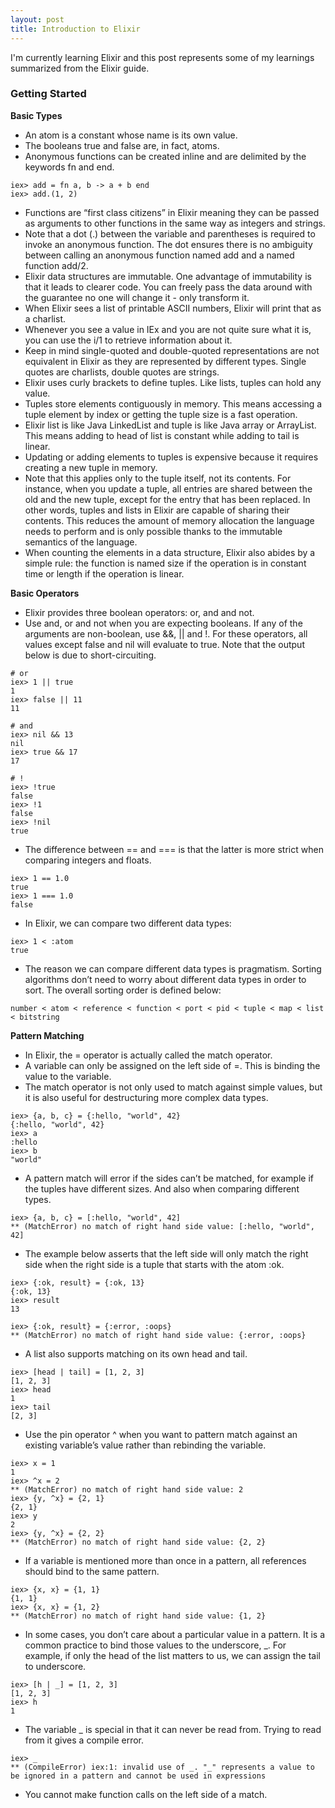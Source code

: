 ```yaml
---
layout: post
title: Introduction to Elixir
---
```


I'm currently learning Elixir and this post represents some of my learnings summarized from the Elixir guide.

### Getting Started

**Basic Types**
* An atom is a constant whose name is its own value.
* The booleans true and false are, in fact, atoms.
* Anonymous functions can be created inline and are delimited by the keywords fn and end.
```
iex> add = fn a, b -> a + b end
iex> add.(1, 2)
```
* Functions are “first class citizens” in Elixir meaning they can be passed as arguments to other functions in the same way as integers and strings.
* Note that a dot (.) between the variable and parentheses is required to invoke an anonymous function. The dot ensures there is no ambiguity between calling an anonymous function named add and a named function add/2.
* Elixir data structures are immutable. One advantage of immutability is that it leads to clearer code. You can freely pass the data around with the guarantee no one will change it - only transform it.
* When Elixir sees a list of printable ASCII numbers, Elixir will print that as a charlist.
* Whenever you see a value in IEx and you are not quite sure what it is, you can use the i/1 to retrieve information about it.
* Keep in mind single-quoted and double-quoted representations are not equivalent in Elixir as they are represented by different types. Single quotes are charlists, double quotes are strings.
* Elixir uses curly brackets to define tuples. Like lists, tuples can hold any value.
* Tuples store elements contiguously in memory. This means accessing a tuple element by index or getting the tuple size is a fast operation.
* Elixir list is like Java LinkedList and tuple is like Java array or ArrayList. This means adding to head of list is constant while adding to tail is linear.
* Updating or adding elements to tuples is expensive because it requires creating a new tuple in memory.
* Note that this applies only to the tuple itself, not its contents. For instance, when you update a tuple, all entries are shared between the old and the new tuple, except for the entry that has been replaced. In other words, tuples and lists in Elixir are capable of sharing their contents. This reduces the amount of memory allocation the language needs to perform and is only possible thanks to the immutable semantics of the language.
* When counting the elements in a data structure, Elixir also abides by a simple rule: the function is named size if the operation is in constant time or length if the operation is linear.

**Basic Operators**
* Elixir provides three boolean operators: or, and and not.
* Use and, or and not when you are expecting booleans. If any of the arguments are non-boolean, use &&, || and !. For these operators, all values except false and nil will evaluate to true. Note that the output below is due to short-circuiting.
```
# or
iex> 1 || true
1
iex> false || 11
11

# and
iex> nil && 13
nil
iex> true && 17
17

# !
iex> !true
false
iex> !1
false
iex> !nil
true
```
* The difference between == and === is that the latter is more strict when comparing integers and floats.
```
iex> 1 == 1.0
true
iex> 1 === 1.0
false
```
* In Elixir, we can compare two different data types:
```
iex> 1 < :atom
true
```
* The reason we can compare different data types is pragmatism. Sorting algorithms don’t need to worry about different data types in order to sort. The overall sorting order is defined below:
```
number < atom < reference < function < port < pid < tuple < map < list < bitstring
```

**Pattern Matching**
* In Elixir, the = operator is actually called the match operator.
* A variable can only be assigned on the left side of =. This is binding the value to the variable.
* The match operator is not only used to match against simple values, but it is also useful for destructuring more complex data types.
```
iex> {a, b, c} = {:hello, "world", 42}
{:hello, "world", 42}
iex> a
:hello
iex> b
"world"
```
* A pattern match will error if the sides can’t be matched, for example if the tuples have different sizes. And also when comparing different types.
```
iex> {a, b, c} = [:hello, "world", 42]
** (MatchError) no match of right hand side value: [:hello, "world", 42]
```
* The example below asserts that the left side will only match the right side when the right side is a tuple that starts with the atom :ok.
```
iex> {:ok, result} = {:ok, 13}
{:ok, 13}
iex> result
13

iex> {:ok, result} = {:error, :oops}
** (MatchError) no match of right hand side value: {:error, :oops}
```
* A list also supports matching on its own head and tail.
```
iex> [head | tail] = [1, 2, 3]
[1, 2, 3]
iex> head
1
iex> tail
[2, 3]
```
* Use the pin operator ^ when you want to pattern match against an existing variable’s value rather than rebinding the variable.
```
iex> x = 1
1
iex> ^x = 2
** (MatchError) no match of right hand side value: 2
iex> {y, ^x} = {2, 1}
{2, 1}
iex> y
2
iex> {y, ^x} = {2, 2}
** (MatchError) no match of right hand side value: {2, 2}
```
* If a variable is mentioned more than once in a pattern, all references should bind to the same pattern.
```
iex> {x, x} = {1, 1}
{1, 1}
iex> {x, x} = {1, 2}
** (MatchError) no match of right hand side value: {1, 2}
```
* In some cases, you don’t care about a particular value in a pattern. It is a common practice to bind those values to the underscore, _. For example, if only the head of the list matters to us, we can assign the tail to underscore.
```
iex> [h | _] = [1, 2, 3]
[1, 2, 3]
iex> h
1
```
* The variable _ is special in that it can never be read from. Trying to read from it gives a compile error.
```
iex> _
** (CompileError) iex:1: invalid use of _. "_" represents a value to be ignored in a pattern and cannot be used in expressions
```
* You cannot make function calls on the left side of a match.

